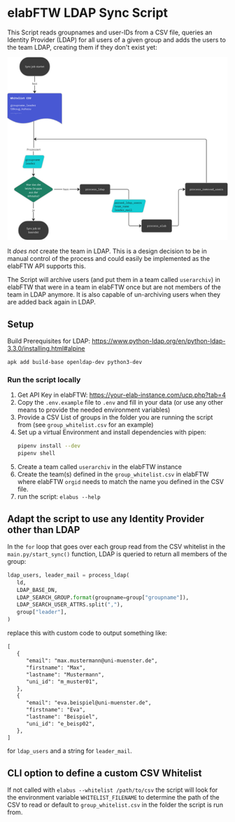 # elabFTW LDAP Sync Script

This Script reads groupnames and user-IDs from a CSV file, queries an Identity Provider (LDAP) for all users of a given group and adds the users to the team LDAP, creating them if they don't exist yet:

![alt text](image.png)

It *does not* create the team in LDAP. This is a design decision to be in manual control of the process and could easily be implemented as the elabFTW API supports this.

The Script will archive users (and put them in a team called `userarchiv`) in elabFTW that were in a team in elabFTW once but are not members of the team in LDAP anymore. It is also capable of un-archiving users when they are added back again in LDAP.

## Setup

Build Prerequisites for LDAP: https://www.python-ldap.org/en/python-ldap-3.3.0/installing.html#alpine

```
apk add build-base openldap-dev python3-dev
```

### Run the script locally

1. Get API Key in elabFTW: https://your-elab-instance.com/ucp.php?tab=4
2. Copy the `.env.example` file to `.env` and fill in your data (or use any other means to provide the needed environment variables)
3. Provide a CSV List of groups in the folder you are running the script from (see `group_whitelist.csv` for an example)
4. Set up a virtual Environment and install dependencies with pipen:
    ```bash
    pipenv install --dev
    pipenv shell
    ```
5. Create a team called `userarchiv` in the elabFTW instance
6. Create the team(s) defined in the `group_whitelist.csv` in elabFTW where elabFTW `orgid` needs to match the name you defined in the CSV file.
7. run the script: `elabus --help`
   


## Adapt the script to use any Identity Provider other than LDAP

In the `for` loop that goes over each group read from the CSV whitelist in the `main.py/start_sync()` function, LDAP is queried to return all members of the group:

```python
ldap_users, leader_mail = process_ldap(
   ld,
   LDAP_BASE_DN,
   LDAP_SEARCH_GROUP.format(groupname=group["groupname"]),
   LDAP_SEARCH_USER_ATTRS.split(","),
   group["leader"],
)
```

replace this with custom code to output something like:

```
[
   {
      "email": "max.mustermann@uni-muenster.de",
      "firstname": "Max",
      "lastname": "Mustermann",
      "uni_id": "m_muster01",
   },
   {
      "email": "eva.beispiel@uni-muenster.de",
      "firstname": "Eva",
      "lastname": "Beispiel",
      "uni_id": "e_beisp02",
   },
]
```

for `ldap_users` and a string for `leader_mail`.

## CLI option to define a custom CSV Whitelist

If not called with `elabus --whitelist /path/to/csv` the script will look for the environment variable `WHITELIST_FILENAME` to determine the path of the CSV to read or default to `group_whitelist.csv` in the folder the script is run from.
